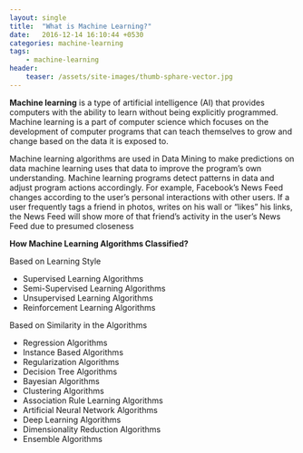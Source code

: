 ```yaml
---
layout: single
title:  "What is Machine Learning?"
date:   2016-12-14 16:10:44 +0530
categories: machine-learning
tags:
    - machine-learning
header:
    teaser: /assets/site-images/thumb-sphare-vector.jpg
---
```

**Machine learning** is a type of artificial intelligence (AI) that provides computers with the ability to learn without being explicitly programmed. Machine learning is a part of computer science which focuses on the development of computer programs that can teach themselves to grow and change based on the data it is exposed to.

Machine learning algorithms are used in Data Mining to make predictions on data machine learning uses that data to improve the program’s own understanding. Machine learning programs detect patterns in data and adjust program actions accordingly.  For example, Facebook’s News Feed changes according to the user’s personal interactions with other users. If a user frequently tags a friend in photos, writes on his wall or “likes” his links, the News Feed will show more of that friend’s activity in the user’s News Feed due to presumed closeness

**How Machine Learning Algorithms Classified?**

Based on Learning Style

- Supervised Learning Algorithms
- Semi-Supervised Learning Algorithms
- Unsupervised Learning Algorithms
- Reinforcement Learning Algorithms


Based on Similarity in the Algorithms

- Regression Algorithms
- Instance Based Algorithms
- Regularization Algorithms
- Decision Tree Algorithms
- Bayesian Algorithms
- Clustering Algorithms
- Association Rule Learning Algorithms
- Artificial Neural Network Algorithms
- Deep Learning Algorithms
- Dimensionality Reduction Algorithms
- Ensemble Algorithms
